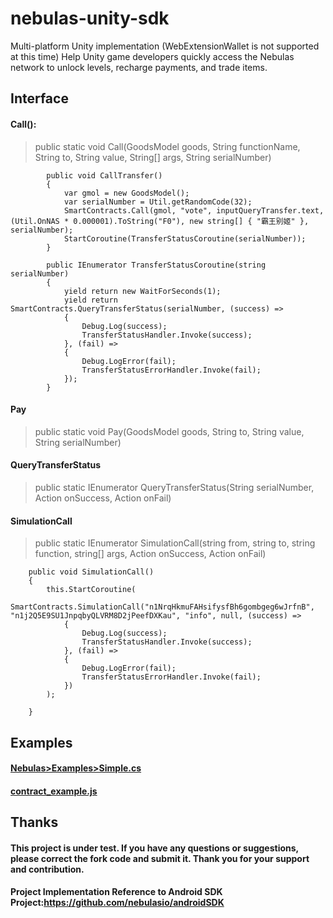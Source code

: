 # nebulas-unity-sdk
Multi-platform Unity implementation (WebExtensionWallet is not supported at this time)
Help Unity game developers quickly access the Nebulas network to unlock levels, recharge payments, and trade items.

## Interface

#### Call():
    
   
>    public static void Call(GoodsModel goods, String functionName, String to, String value, String[] args, String serialNumber)

```
        public void CallTransfer()
        {
            var gmol = new GoodsModel();
            var serialNumber = Util.getRandomCode(32);
            SmartContracts.Call(gmol, "vote", inputQueryTransfer.text, (Util.OnNAS * 0.000001).ToString("F0"), new string[] { "霸王别姬" }, serialNumber);
            StartCoroutine(TransferStatusCoroutine(serialNumber));
        }

        public IEnumerator TransferStatusCoroutine(string serialNumber)
        {
            yield return new WaitForSeconds(1);
            yield return SmartContracts.QueryTransferStatus(serialNumber, (success) =>
            {
                Debug.Log(success);
                TransferStatusHandler.Invoke(success);
            }, (fail) =>
            {
                Debug.LogError(fail);
                TransferStatusErrorHandler.Invoke(fail);
            });
        }
```

#### Pay

>    public static void Pay(GoodsModel goods, String to, String value, String serialNumber)


#### QueryTransferStatus    

>    public static IEnumerator QueryTransferStatus(String serialNumber, Action<string> onSuccess, Action<string> onFail)
  
#### SimulationCall
>    public static IEnumerator SimulationCall(string from, string to, string function, string[] args, Action<string> onSuccess, Action<string> onFail)
```
    public void SimulationCall()
    {
        this.StartCoroutine(
            SmartContracts.SimulationCall("n1NrqHkmuFAHsifysfBh6gombgeg6wJrfnB", "n1j2Q5E9SU1JnpqbyQLVRM8D2jPeefDXKau", "info", null, (success) =>
            {
                Debug.Log(success);
                TransferStatusHandler.Invoke(success);
            }, (fail) =>
            {
                Debug.LogError(fail);
                TransferStatusErrorHandler.Invoke(fail);
            })
        );

    }
```

## Examples
#### [Nebulas>Examples>Simple.cs](https://github.com/xbhuang1994/nebulas-unity-sdk/blob/master/Assets/Nebulas/Examples/Simple.cs)
#### [contract_example.js](https://github.com/xbhuang1994/nebulas-unity-sdk/blob/master/contract_example.js)

## Thanks
#### This project is under test. If you have any questions or suggestions, please correct the fork code and submit it. Thank you for your support and contribution.
#### Project Implementation Reference to Android SDK Project:https://github.com/nebulasio/androidSDK
